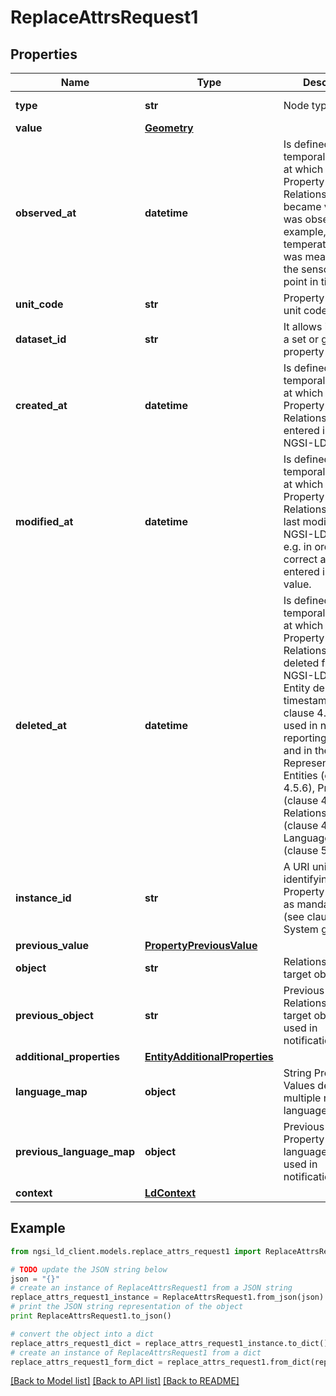 # ReplaceAttrsRequest1


## Properties
Name | Type | Description | Notes
------------ | ------------- | ------------- | -------------
**type** | **str** | Node type.  | [optional] [default to 'LanguageProperty']
**value** | [**Geometry**](Geometry.md) |  | [optional] 
**observed_at** | **datetime** | Is defined as the temporal Property at which a certain Property or Relationship became valid or was observed. For example, a temperature Value was measured by the sensor at this point in time.  | [optional] 
**unit_code** | **str** | Property Value&#39;s unit code.  | [optional] 
**dataset_id** | **str** | It allows identifying a set or group of property values.  | [optional] 
**created_at** | **datetime** | Is defined as the temporal Property at which the Entity, Property or Relationship was entered into an NGSI-LD system.  | [optional] [readonly] 
**modified_at** | **datetime** | Is defined as the temporal Property at which the Entity, Property or Relationship was last modified in an NGSI-LD system, e.g. in order to correct a previously entered incorrect value.  | [optional] [readonly] 
**deleted_at** | **datetime** | Is defined as the temporal Property at which the Entity, Property or Relationship was deleted from an NGSI-LD system.  Entity deletion timestamp. See clause 4.8 It is only used in notifications reporting deletions and in the Temporal Representation of Entities (clause 4.5.6), Properties (clause 4.5.7), Relationships (clause 4.5.8) and LanguageProperties (clause 5.2.32).  | [optional] [readonly] 
**instance_id** | **str** | A URI uniquely identifying a Property instance, as mandated by (see clause 4.5.7). System generated.  | [optional] [readonly] 
**previous_value** | [**PropertyPreviousValue**](PropertyPreviousValue.md) |  | [optional] 
**object** | **str** | Relationship&#39;s target object.  | [optional] 
**previous_object** | **str** | Previous Relationship&#39;s target object. Only used in notifications.  | [optional] [readonly] 
**additional_properties** | [**EntityAdditionalProperties**](EntityAdditionalProperties.md) |  | [optional] 
**language_map** | **object** | String Property Values defined in multiple natural languages.  | [optional] 
**previous_language_map** | **object** | Previous Language Property languageMap. Only used in notifications.  | [optional] [readonly] 
**context** | [**LdContext**](LdContext.md) |  | 

## Example

```python
from ngsi_ld_client.models.replace_attrs_request1 import ReplaceAttrsRequest1

# TODO update the JSON string below
json = "{}"
# create an instance of ReplaceAttrsRequest1 from a JSON string
replace_attrs_request1_instance = ReplaceAttrsRequest1.from_json(json)
# print the JSON string representation of the object
print ReplaceAttrsRequest1.to_json()

# convert the object into a dict
replace_attrs_request1_dict = replace_attrs_request1_instance.to_dict()
# create an instance of ReplaceAttrsRequest1 from a dict
replace_attrs_request1_form_dict = replace_attrs_request1.from_dict(replace_attrs_request1_dict)
```
[[Back to Model list]](../README.md#documentation-for-models) [[Back to API list]](../README.md#documentation-for-api-endpoints) [[Back to README]](../README.md)


